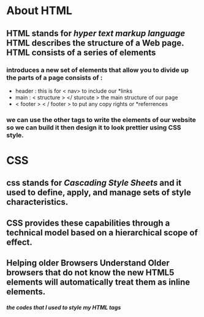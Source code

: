 # About HTML  
## HTML stands for *hyper text markup language* HTML describes the structure of a Web page. HTML consists of a series of elements 
### introduces a new set of elements that allow you to divide up the parts of a page consists of :
* header : this is for < nav> </nav > to include our *links 
* main :  < structure >  </ sturcute >  the main structure of our page  
*  < footer >  < / footer > to put any copy rights or *referrences 
  ### we can use the other tags to write the elements of our website so we can build it then design it to look prettier using CSS style. 
  
  # CSS
  ##  css stands for *Cascading Style Sheets* and it used to define, apply, and manage sets of style characteristics. 
  ## CSS provides these capabilities through a technical model based on a hierarchical scope of effect.
  ## Helping older Browsers Understand Older browsers that do not know the new HTML5 elements will automatically treat them as inline elements.
  ##### the codes that I used to style my HTML tags 
   <style type="text/css">
    
    **header , figure , main , footer {display: block;}
    **body {
* color: #666666;
* background-color: #f9f8f6;

* background-image: url("images/dark-wood.jpg");

* background-position: center;
* font-family: Georgia, times, serif;
* line-height: 1.4em;
* margin: 0px;}


**.wrapper {

* width: 940px;
* margin: 20px auto 20px auto;
* border: 2px solid #000000;
* background-color: #ffffff;}

**h1 { 
this is used to style the head 1 by specific properties

* text-indent: -9999px;
* width: 940px;
* height: 130px;
* margin: 0px;}

##contents 

| Section 1       | what does HTML stands for|
 -----------------|--------------------------
| Section 2       | what does CSS stands for |
 -----------------|--------------------------




    
  
